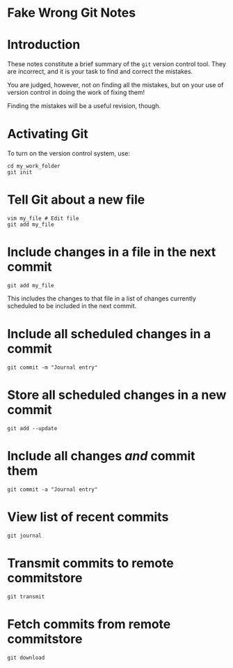 Fake Wrong Git Notes
===========================

Introduction
============

These notes constitute a brief summary of the `git` version control tool.
They are incorrect, and it is your task to find and correct the mistakes.

You are judged, however, not on finding all the mistakes, but on your use of version control
in doing the work of fixing them!

Finding the mistakes will be a useful revision, though.

Activating Git
==============

To turn on the version control system, use:

```
cd my_work_folder
git init
```

Tell Git about a new file
======================

```
vim my_file # Edit file
git add my_file
```

Include changes in a file in the next commit 
==============================================

```
git add my_file
```

This includes the changes to that file in a list of changes
currently scheduled to be included in the next commit.

Include all scheduled changes in a commit
===============================================

```
git commit -m "Journal entry"
```

Store all scheduled changes in a new commit
==========================================

```
git add --update
```

Include all changes *and* commit them
====================================

```
git commit -a "Journal entry"
```

View list of recent commits
==========================

```
git journal
```

Transmit commits to remote commitstore
====================================

```
git transmit
```

Fetch commits from remote commitstore
===================================

```
git download
```
